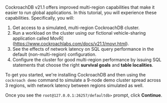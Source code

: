 CockroachDB v21.1 offers improved multi-region capabilities that make it easier to run global applications. In this tutorial, you will experience these capabilities. Specifically, you will:

1. Get access to a simulated, multi-region CockroachDB cluster.
1. Run a workload on the cluster using our fictional vehicle-sharing application called MovR](https://www.cockroachlabs.com/docs/v21.1/movr.html).
1. See the effects of network latency on SQL query performance in the default (non-multi-region) configuration.
1. Configure the cluster for good multi-region performance by issuing SQL statements that choose the right **survival goals** and **table localities**.

To get you started, we're installing CockroachDB and then using the `cockroach demo` command to simulate a 9-node demo cluster spread across 3 regions, with network latency between regions simulated as well.

Once you see the `root@127.0.0.1:26257/defaultdb>` prompt, click **Continue**.
